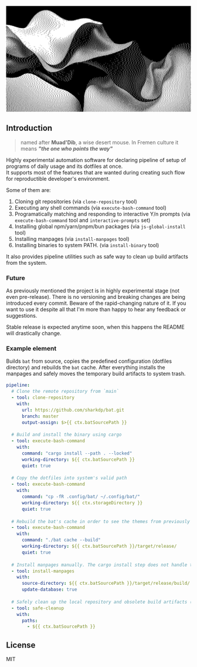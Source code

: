<img src=".github/assets/muad.jpg" width="600px" />

## Introduction 

> named after **Muad'Dib**, a wise desert mouse. In Fremen culture it means _**"the one who points the way"**_

Highly experimental automation software for declaring pipeline of setup of programs of daily usage and its dotfiles at once.  
It supports most of the features that are wanted during creating such flow for reproductible developer's environment.

Some of them are:
1. Cloning git repositories (via `clone-repository` tool)
2. Executing any shell commands (via `execute-bash-command` tool)
3. Programatically matching and responding to interactive Y/n prompts (via `execute-bash-command` tool and `interactive-prompts` set)
4. Installing global npm/yarn/pnpm/bun packages (via `js-global-install` tool)
5. Installing manpages (via `install-manpages` tool)
6. Installing binaries to system PATH. (via `install-binary` tool)

It also provides pipeline utilities such as safe way to clean up build artifacts from the system.

### Future

As previously mentioned the project is in highly experimental stage (not even pre-release). There is no versioning and breaking changes are being introduced every commit. Beware of the rapid-changing nature of it. If you want to use it despite all that I'm more than happy to hear any feedback or suggestions.

Stable release is expected anytime soon, when this happens the README will drastically change.

### Example element

Builds `bat` from source, copies the predefined configuration (dotfiles directory) and rebuilds the `bat` cache. After everything installs the manpages and safely moves the temporary build artifacts to system trash. 

```yml
pipeline:
  # Clone the remote repository from `main`
  - tool: clone-repository
    with:
      url: https://github.com/sharkdp/bat.git
      branch: master 
      output-assign: $>{{ ctx.batSourcePath }}

  # Build and install the binary using cargo
  - tool: execute-bash-command
    with:
      command: "cargo install --path . --locked"
      working-directory: ${{ ctx.batSourcePath }}
      quiet: true

  # Copy the dotfiles into system's valid path
  - tool: execute-bash-command
    with:
      command: "cp -fR .config/bat/ ~/.config/bat/"
      working-directory: ${{ ctx.storageDirectory }}
      quiet: true

  # Rebuild the bat's cache in order to see the themes from previously copied configuration
  - tool: execute-bash-command
    with:
      command: "./bat cache --build"
      working-directory: ${{ ctx.batSourcePath }}/target/release/
      quiet: true

  # Install manpages manually. The cargo install step does not handle that.
  - tool: install-manpages
    with:
      source-directory: ${{ ctx.batSourcePath }}/target/release/build/
      update-database: true

  # Safely clean up the local repository and obsolete build artifacts (move to system trash)
  - tool: safe-cleanup
    with:
      paths:
        - ${{ ctx.batSourcePath }}

```

## License

MIT
